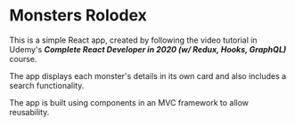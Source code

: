 # Monsters Rolodex

This is a simple React app, created by following the video tutorial in Udemy's **_Complete React Developer in 2020 (w/ Redux, Hooks, GraphQL)_** course.

The app displays each monster's details in its own card and also includes a search functionality.

The app is built using components in an MVC framework to allow reusability.
